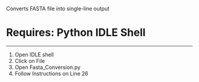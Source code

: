 

Converts FASTA file into single-line output

# Requires: Python IDLE Shell 
--------------------------------------------------

1. Open IDLE shell
2. Click on File
3. Open Fasta_Conversion.py
4. Follow Instructions on Line 26
